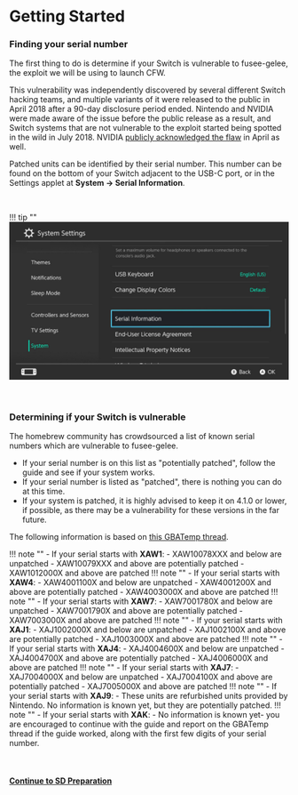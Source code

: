 # Getting Started

### Finding your serial number

The first thing to do is determine if your Switch is vulnerable to fusee-gelee, the exploit we will be using to launch CFW.

This vulnerability was independently discovered by several different Switch hacking teams, and multiple variants of it were released to the public in April 2018 after a 90-day disclosure period ended. Nintendo and NVIDIA were made aware of the issue before the public release as a result, and Switch systems that are not vulnerable to the exploit started being spotted in the wild in July 2018. NVIDIA [publicly acknowledged the flaw](https://nvidia.custhelp.com/app/answers/detail/a_id/4660/~/security-notice%3A-nvidia-tegra-rcm-vulnerability) in April as well.

Patched units can be identified by their serial number. This number can be found on the bottom of your Switch adjacent to the USB-C port, or in the Settings applet at **System -> Serial Information**.

&nbsp;

!!! tip ""
    ![Visual for System Settings serial location](../user_guide/img/getting_started_serial_location.jpg)

&nbsp;

### Determining if your Switch is vulnerable

The homebrew community has crowdsourced a list of known serial numbers which are vulnerable to fusee-gelee. 

- If your serial number is on this list as "potentially patched", follow the guide and see if your system works. 
- If your serial number is listed as "patched", there is nothing you can do at this time. 
- If your system is patched, it is highly advised to keep it on 4.1.0 or lower, if possible, as there may be a vulnerability for these versions in the far future.

The following information is based on [this GBATemp thread](https://gbatemp.net/threads/switch-informations-by-serial-number-read-the-first-post-before-asking-questions.481215/).


!!! note ""
    - If your serial starts with **XAW1**:
        - XAW10078XXX and below are unpatched
        - XAW10079XXX and above are potentially patched
        - XAW1012000X and above are patched
!!! note ""
    - If your serial starts with **XAW4**:
        - XAW4001100X and below are unpatched
        - XAW4001200X and above are potentially patched
        - XAW4003000X and above are patched
!!! note ""
    - If your serial starts with **XAW7**:
        - XAW7001780X and below are unpatched
        - XAW7001790X and above are potentially patched
        - XAW7003000X and above are patched
!!! note ""
    - If your serial starts with **XAJ1**:
        - XAJ1002000X and below are unpatched
        - XAJ1002100X and above are potentially patched
        - XAJ1003000X and above are patched
!!! note ""
    - If your serial starts with **XAJ4**:
        - XAJ4004600X and below are unpatched
        - XAJ4004700X and above are potentially patched
        - XAJ4006000X and above are patched
!!! note ""
    - If your serial starts with **XAJ7**:
        - XAJ7004000X and below are unpatched
        - XAJ7004100X and above are potentially patched
        - XAJ7005000X and above are patched
!!! note ""
    - If your serial starts with **XAJ9**:
        - These units are refurbished units provided by Nintendo. No information is known yet, but they are potentially patched.
!!! note ""
    - If your serial starts with **XAK**:
        - No information is known yet- you are encouraged to continue with the guide and report on the GBATemp thread if the guide worked, along with the first few digits of your serial number.

&nbsp;

#### [Continue to SD Preparation <i class="fa fa-arrow-circle-right fa-lg"></i>](sd_preparation.md)
